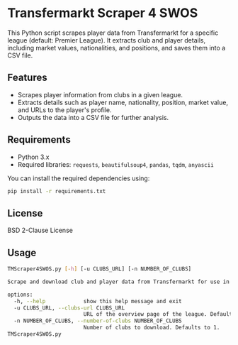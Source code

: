 # Transfermarkt Scraper 4 SWOS

This Python script scrapes player data from Transfermarkt for a specific league (default: Premier League). It extracts club and player details, including market values, nationalities, and positions, and saves them into a CSV file.

## Features

- Scrapes player information from clubs in a given league.
- Extracts details such as player name, nationality, position, market value, and URLs to the player's profile.
- Outputs the data into a CSV file for further analysis.

## Requirements

- Python 3.x
- Required libraries: `requests`, `beautifulsoup4`, `pandas`, `tqdm`, `anyascii`


You can install the required dependencies using:

```bash
pip install -r requirements.txt
```

## License

BSD 2-Clause License

## Usage

```bash
TMScraper4SWOS.py [-h] [-u CLUBS_URL] [-n NUMBER_OF_CLUBS]

Scrape and download club and player data from Transfermarkt for use in SWOS

options:
  -h, --help            show this help message and exit
  -u CLUBS_URL, --clubs-url CLUBS_URL
                        URL of the overview page of the league. Defaults to English Premier League.
  -n NUMBER_OF_CLUBS, --number-of-clubs NUMBER_OF_CLUBS
                        Number of clubs to download. Defaults to 1.
TMScraper4SWOS.py
```
